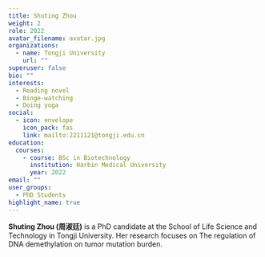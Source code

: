 ```yaml
---
title: Shuting Zhou
weight: 2
role: 2022
avatar_filename: avatar.jpg
organizations:
  - name: Tongji University
    url: ""
superuser: false
bio: ""
interests:
  - Reading novel
  - Binge-watching
  - Doing yoga
social:
  - icon: envelope
    icon_pack: fas
    link: mailto:2211121@tongji.edu.cn
education:
  courses:
    - course: BSc in Biotechnology
      institution: Harbin Medical University
      year: 2022
email: ""
user_groups:
  - PhD Students
highlight_name: true
---
```

**Shuting Zhou (周淑廷)** is a PhD candidate at the School of Life Science and Technology in Tongji University. Her research focuses on The regulation of DNA demethylation on tumor mutation burden.
